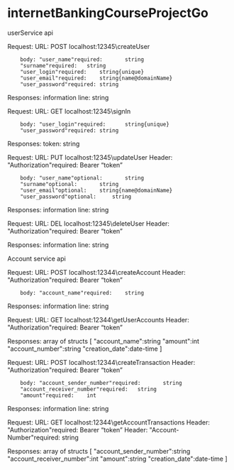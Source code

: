 # internetBankingCourseProjectGo
userService api

Request:	URL: POST localhost:12345\createUser

		body: "user_name"required:   	 string			
		"surname"required: 	 string
		"user_login"required: 	 string{unique}
		"user_email"required: 	 string{name@domainName}
		"user_password"required: string

Responses: 	information line: string

Request:	URL: GET localhost:12345\signIn

		body: "user_login"required: 	 string{unique}
		"user_password"required: string

Responses: 	token: string

Request:	URL: PUT localhost:12345\updateUser
		Header: "Authorization"required: Bearer “token”

		body: "user_name"optional:   	 string			
		"surname"optional: 		 string
		"user_email"optional: 	 string{name@domainName}
		"user_password"optional: 	 string

Responses: 	information line: string

Request:	URL: DEL localhost:12345\deleteUser
		Header: "Authorization"required: Bearer “token”

Responses: 	information line: string

Account service api

Request:	URL: POST localhost:12344\createAccount
		Header: "Authorization"required: Bearer “token”

		body: "account_name"required:    string	

Responses: 	information line: string

Request:	URL: GET localhost:12344\getUserAccounts
		Header: "Authorization"required: Bearer “token”

Responses: 	array of structs
		[
			"account_name":string
			"amount":int
			"account_number":string
			"creation_date":date-time
		]


Request:	URL: POST localhost:12344\createTransaction
		Header: "Authorization"required: Bearer “token”

		body: "account_sender_number"required:   	 string			
		"account_receiver_number"required: 	 string
		"amount"required: 	 int

Responses: 	information line: string

Request:	URL: GET localhost:12344\getAccountTransactions
		Header: "Authorization"required: Bearer “token”
		Header: "Account-Number"required: string

Responses: 	array of structs
		[
			"account_sender_number":string
			"account_receiver_number":int
			"amount":string
			"creation_date":date-time
		]

